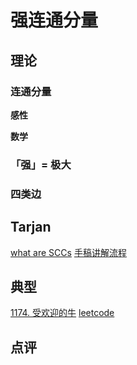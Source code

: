 # 强连通分量

## 理论

### 连通分量

**感性**

**数学**


### 「强」= 极大

### 四类边

## Tarjan

[what are SCCs](https://www.youtube.com/watch?v=TyWtx7q2D7Y)
[手稿讲解流程](https://www.youtube.com/watch?v=uUslpj2cqmw)

##  典型
[1174. 受欢迎的牛](https://www.acwing.com/problem/content/1176/)
[leetcode](https://leetcode-cn.com/tag/strongly-connected-component/problemset/)
## 点评
